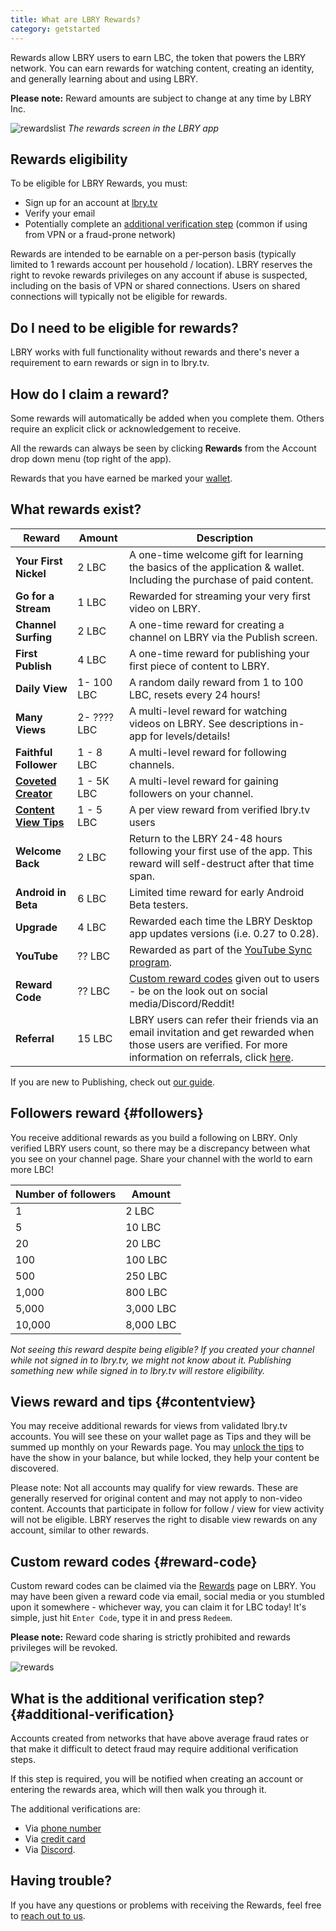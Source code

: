 ```yaml
---
title: What are LBRY Rewards?
category: getstarted
---
```


Rewards allow LBRY users to earn LBC, the token that powers the LBRY network. You can earn rewards for watching content, creating an identity, and generally learning about and using LBRY.

**Please note:** Reward amounts are subject to change at any time by LBRY Inc.

![rewardslist](https://spee.ch/rewardslist.png)
_The rewards screen in the LBRY app_

## Rewards eligibility

To be eligible for LBRY Rewards, you must:

- Sign up for an account at [lbry.tv](https://lbry.tv)
- Verify your email
- Potentially complete an [additional verification step](#additional-verification) (common if using from VPN or a fraud-prone network)

Rewards are intended to be earnable on a per-person basis (typically limited to 1 rewards account per household / location). LBRY reserves the right to revoke rewards privileges on any account if abuse is suspected, including on the basis of VPN or shared connections. Users on shared connections will typically not be eligible for rewards. 

## Do I need to be eligible for rewards?

LBRY works with full functionality without rewards and there's never a requirement to earn rewards or sign in to lbry.tv.

## How do I claim a reward?

Some rewards will automatically be added when you complete them. Others require an explicit click or acknowledgement to receive.

All the rewards can always be seen by clicking **Rewards** from the Account drop down menu (top right of the app). 

Rewards that you have earned be marked your [wallet](/faq/transaction-types). 

## What rewards exist?
| Reward | Amount | Description |
--- | --- | ---
| **Your First Nickel** | 2 LBC | A one-time welcome gift for learning the basics of the application & wallet. Including the purchase of paid content.
| **Go for a Stream** | 1 LBC | Rewarded for streaming your very first video on LBRY.
| **Channel Surfing** | 2 LBC | A one-time reward for creating a channel on LBRY via the Publish screen.
| **First Publish** | 4 LBC | A one-time reward for publishing your first piece of content to LBRY.
| **Daily View** | 1- 100 LBC | A random daily reward from 1 to 100 LBC, resets every 24 hours!
| **Many Views** | 2- ???? LBC | A multi-level reward for watching videos on LBRY. See descriptions in-app for levels/details!
| **Faithful Follower** | 1 - 8 LBC | A multi-level reward for following channels.
| [**Coveted Creator**](#followers) | 1 - 5K LBC | A multi-level reward for gaining followers on your channel.
| [**Content View Tips**](#contentview) | 1 - 5  LBC | A per view reward from verified lbry.tv users
| **Welcome Back** | 2 LBC | Return to the LBRY 24-48 hours following your first use of the app. This reward will self-destruct after that time span.
| **Android in Beta** | 6 LBC | Limited time reward for early Android Beta testers.
| **Upgrade** | 4 LBC | Rewarded each time the LBRY Desktop app updates versions (i.e. 0.27 to 0.28).
| **YouTube** | ?? LBC | Rewarded as part of the [YouTube Sync program](/youtube).
| **Reward Code** | ?? LBC | [Custom reward codes](#reward-code) given out to users - be on the look out on social media/Discord/Reddit!
| **Referral** | 15 LBC | LBRY users can refer their friends via an email invitation and get rewarded when those users are verified. For more information on referrals, click [here](/faq/referrals).

If you are new to Publishing, check out [our guide](/faq/how-to-publish).

## Followers reward {#followers}

You receive additional rewards as you build a following on LBRY. Only verified LBRY users count, so there may be a discrepancy between what you see on your channel page. Share your channel with the world to earn more LBC!

| Number of followers | Amount |
--- | ---
| 1 | 2 LBC
| 5 | 10 LBC
| 20 | 20 LBC
| 100 | 100 LBC
| 500 | 250 LBC
| 1,000 | 800 LBC
| 5,000 | 3,000 LBC
| 10,000 | 8,000 LBC

_Not seeing this reward despite being eligible? If you created your channel while not signed in to lbry.tv, we might not know about it. Publishing something new while signed in to lbry.tv will restore eligibility._ 

## Views reward and tips {#contentview}

You may receive additional rewards for views from validated lbry.tv accounts. You will see these on your wallet page as Tips and they will be summed up monthly on your Rewards page. You may [unlock the tips](https://lbry.com/faq/tipping) to have the show in your balance, but while locked, they help your content be discovered. 

Please note: Not all accounts may qualify for view rewards. These are generally reserved for original content and may not apply to non-video content. Accounts that participate in follow for follow / view for view activity will not be eligible. LBRY reserves the right to disable view rewards on any account, similar to other rewards. 

## Custom reward codes {#reward-code}

Custom reward codes can be claimed via the [Rewards](https://open.lbry.com/?rewards) page on LBRY. You may have been given a reward code via email, social media or you stumbled upon it somewhere - whichever way, you can claim it for LBC today! It's simple, just hit `Enter Code`, type it in and press `Redeem`.

**Please note:** Reward code sharing is strictly prohibited and rewards privileges will be revoked. 

![rewards](https://spee.ch/custom-code.png)

## What is the additional verification step? {#additional-verification}

Accounts created from networks that have above average fraud rates or that make it difficult to detect fraud may require additional verification steps.

If this step is required, you will be notified when creating an account or entering the rewards area, which will then walk you through it.

The additional verifications are:
- Via [phone number](/faq/phone) 
- Via [credit card](/faq/identity-requirements)
- Via [Discord](https://chat.lbry.com). 

## Having trouble?

If you have any questions or problems with receiving the Rewards, feel free to [reach out to us](/faq/support).
